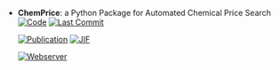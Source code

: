 



- **ChemPrice**: a Python Package for Automated Chemical Price Search  
    [![Code](https://img.shields.io/github/stars/bsaliou/ChemPrice/?style=for-the-badge&logo=github)](https://github.com/bsaliou/ChemPrice/) 
    [![Last Commit](https://img.shields.io/github/last-commit/bsaliou/ChemPrice/?style=for-the-badge&logo=github)](https://github.com/bsaliou/ChemPrice/) 

    [![Publication](https://img.shields.io/badge/Publication-Citations:0-blue?style=for-the-badge&logo=bookstack)](https://doi.org/10.1002/cmtd.202400005) 
    [![JIF](https://img.shields.io/badge/Impact_Factor-6.10-purple?style=for-the-badge&logo=academia)](https://doi.org/10.1002/cmtd.202400005)

    [![Webserver](https://img.shields.io/badge/Webserver-online-brightgreen?style=for-the-badge&logo=cachet&logoColor=65FF8F)](https://www.amdlab.nl/chemprice/) 


